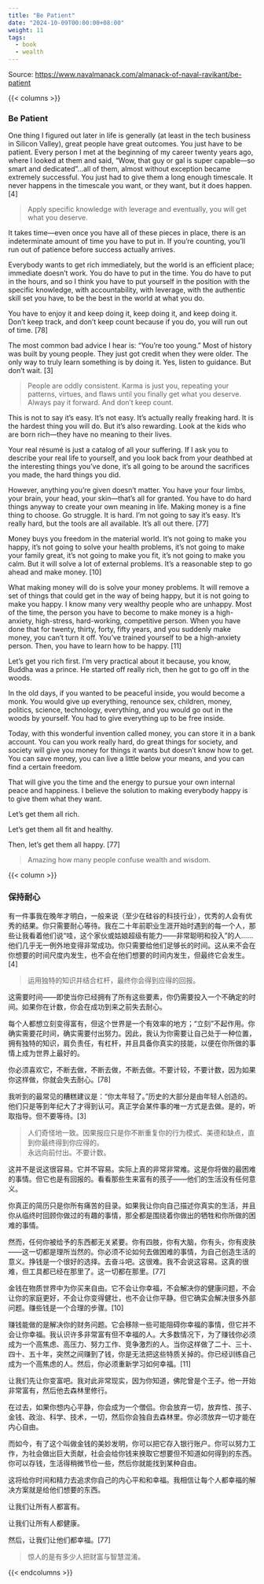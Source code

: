 ```yaml
---
title: "Be Patient"
date: "2024-10-09T00:00:00+08:00"
weight: 11
tags:
  - book
  - wealth
---
```


Source: <https://www.navalmanack.com/almanack-of-naval-ravikant/be-patient>

{{< columns >}}

### Be Patient

One thing I figured out later in life is generally (at least in the tech business in Silicon Valley), great people have great outcomes. You just have to be patient. Every person I met at the beginning of my career twenty years ago, where I looked at them and said, “Wow, that guy or gal is super capable—so smart and dedicated”…all of them, almost without exception became extremely successful. You just had to give them a long enough timescale. It never happens in the timescale you want, or they want, but it does happen. [4]

> Apply specific knowledge with leverage and eventually, you will get what you deserve.

It takes time—even once you have all of these pieces in place, there is an indeterminate amount of time you have to put in. If you’re counting, you’ll run out of patience before success actually arrives.

Everybody wants to get rich immediately, but the world is an efficient place; immediate doesn’t work. You do have to put in the time. You do have to put in the hours, and so I think you have to put yourself in the position with the specific knowledge, with accountability, with leverage, with the authentic skill set you have, to be the best in the world at what you do.

You have to enjoy it and keep doing it, keep doing it, and keep doing it. Don’t keep track, and don’t keep count because if you do, you will run out of time. [78]

The most common bad advice I hear is: “You’re too young.” Most of history was built by young people. They just got credit when they were older. The only way to truly learn something is by doing it. Yes, listen to guidance. But don’t wait. [3]

> People are oddly consistent. Karma is just you, repeating your patterns, virtues, and flaws until you finally get what you deserve.  
> Always pay it forward. And don’t keep count.

This is not to say it’s easy. It’s not easy. It’s actually really freaking hard. It is the hardest thing you will do. But it’s also rewarding. Look at the kids who are born rich—they have no meaning to their lives.

Your real résumé is just a catalog of all your suffering. If I ask you to describe your real life to yourself, and you look back from your deathbed at the interesting things you’ve done, it’s all going to be around the sacrifices you made, the hard things you did.

However, anything you’re given doesn’t matter. You have your four limbs, your brain, your head, your skin—that’s all for granted. You have to do hard things anyway to create your own meaning in life. Making money is a fine thing to choose. Go struggle. It is hard. I’m not going to say it’s easy. It’s really hard, but the tools are all available. It’s all out there. [77]

Money buys you freedom in the material world. It’s not going to make you happy, it’s not going to solve your health problems, it’s not going to make your family great, it’s not going to make you fit, it’s not going to make you calm. But it will solve a lot of external problems. It’s a reasonable step to go ahead and make money. [10]

What making money will do is solve your money problems. It will remove a set of things that could get in the way of being happy, but it is not going to make you happy. I know many very wealthy people who are unhappy. Most of the time, the person you have to become to make money is a high-anxiety, high-stress, hard-working, competitive person. When you have done that for twenty, thirty, forty, fifty years, and you suddenly make money, you can’t turn it off. You’ve trained yourself to be a high-anxiety person. Then, you have to learn how to be happy. [11]

Let’s get you rich first. I’m very practical about it because, you know, Buddha was a prince. He started off really rich, then he got to go off in the woods.

In the old days, if you wanted to be peaceful inside, you would become a monk. You would give up everything, renounce sex, children, money, politics, science, technology, everything, and you would go out in the woods by yourself. You had to give everything up to be free inside.

Today, with this wonderful invention called money, you can store it in a bank account. You can you work really hard, do great things for society, and society will give you money for things it wants but doesn’t know how to get. You can save money, you can live a little below your means, and you can find a certain freedom.

That will give you the time and the energy to pursue your own internal peace and happiness. I believe the solution to making everybody happy is to give them what they want.

Let’s get them all rich.

Let’s get them all fit and healthy.

Then, let’s get them all happy. [77]

> Amazing how many people confuse wealth and wisdom.

{{< column >}}

### 保持耐心

有一件事我在晚年才明白，一般来说（至少在硅谷的科技行业），优秀的人会有优秀的结果。你只需要耐心等待。我在二十年前职业生涯开始时遇到的每一个人，那些让我看着他们说“哇，这个家伙或姑娘超级有能力——非常聪明和投入”的人……他们几乎无一例外地变得非常成功。你只需要给他们足够长的时间。这从来不会在你想要的时间尺度内发生，也不会在他们想要的时间内发生，但最终它会发生。[4]

> 运用独特的知识并结合杠杆，最终你会得到应得的回报。

这需要时间——即使当你已经拥有了所有这些要素，你仍需要投入一个不确定的时间。如果你在计数，你会在成功到来之前失去耐心。

每个人都想立刻变得富有，但这个世界是一个有效率的地方；“立刻”不起作用。你确实需要花时间，确实需要付出努力。因此，我认为你需要让自己处于一种位置，拥有独特的知识，肩负责任，有杠杆，并且具备你真实的技能，以便在你所做的事情上成为世界上最好的。

你必须喜欢它，不断去做，不断去做，不断去做。不要计较，不要计数，因为如果你这样做，你就会失去耐心。[78]

我听到的最常见的糟糕建议是：“你太年轻了。”历史的大部分是由年轻人创造的。他们只是等到年纪大了才得到认可。真正学会某件事的唯一方式是去做。是的，听取指导。但不要等待。[3]

> 人们奇怪地一致。因果报应只是你不断重复你的行为模式、美德和缺点，直到你最终得到你应得的。  
> 永远向前付出。不要计数。

这并不是说这很容易。它并不容易。实际上真的非常非常难。这是你将做的最困难的事情。但它也是有回报的。看看那些生来富有的孩子——他们的生活没有任何意义。

你真正的简历只是你所有痛苦的目录。如果我让你向自己描述你真实的生活，并且你从临终时回顾你做过的有趣的事情，那全都是围绕着你做出的牺牲和你所做的困难的事情。

然而，任何你被给予的东西都无关紧要。你有四肢，你有大脑，你有头，你有皮肤——这一切都是理所当然的。你必须不论如何去做困难的事情，为自己创造生活的意义。挣钱是一个很好的选择。去奋斗吧。这很难。我不会说这容易。这真的很难，但工具都已经在那里了。这一切都在那里。[77]

金钱在物质世界中为你买来自由。它不会让你幸福，不会解决你的健康问题，不会让你的家庭更好，不会让你变得健壮，也不会让你平静。但它确实会解决很多外部问题。赚些钱是一个合理的步骤。[10]

赚钱能做的是解决你的财务问题。它会移除一些可能阻碍你幸福的事情，但它并不会让你幸福。我认识许多非常富有但不幸福的人。大多数情况下，为了赚钱你必须成为一个高焦虑、高压力、努力工作、竞争激烈的人。当你这样做了二十、三十、四十、五十年，突然之间赚到了钱，你是无法把这些特质关掉的。你已经训练自己成为一个高焦虑的人。然后，你必须重新学习如何幸福。[11]

让我们先让你变富吧。我对此非常现实，因为你知道，佛陀曾是个王子。他一开始非常富有，然后他去森林里修行。

在过去，如果你想内心平静，你会成为一个僧侣。你会放弃一切，放弃性、孩子、金钱、政治、科学、技术，一切，然后你会独自去森林里。你必须放弃一切才能在内心自由。

而如今，有了这个叫做金钱的美妙发明，你可以把它存入银行账户。你可以努力工作，为社会做出巨大贡献，社会会给你钱来换取它想要但不知道如何得到的东西。你可以存钱，生活得稍微节俭一些，然后你就能找到某种自由。

这将给你时间和精力去追求你自己的内心平和和幸福。我相信让每个人都幸福的解决方案就是给他们想要的东西。

让我们让所有人都富有。

让我们让所有人都健康。

然后，让我们让他们都幸福。[77]

> 惊人的是有多少人把财富与智慧混淆。

{{< endcolumns >}}
